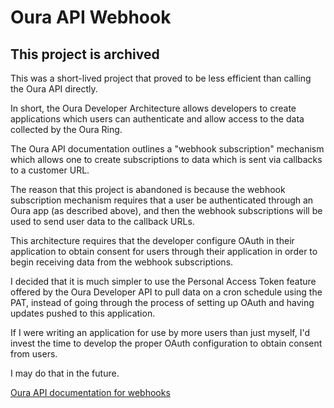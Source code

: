 # Oura API Webhook

## This project is archived

This was a short-lived project that proved to be less efficient than calling the Oura API directly.

In short, the Oura Developer Architecture allows developers to create applications which users can 
authenticate and allow access to the data collected by the Oura Ring.

The Oura API documentation outlines a "webhook subscription" mechanism which allows one to create
subscriptions to data which is sent via callbacks to a customer URL.

The reason that this project is abandoned is because the webhook subscription mechanism requires
that a user be authenticated through an Oura app (as described above), and then the webhook
subscriptions will be used to send user data to the callback URLs.

This architecture requires that the developer configure OAuth in their application to obtain consent
for users through their application in order to begin receiving data from the webhook subscriptions.

I decided that it is much simpler to use the Personal Access Token feature offered by the Oura Developer
API to pull data on a cron schedule using the PAT, instead of going through the process of setting up
OAuth and having updates pushed to this application.

If I were writing an application for use by more users than just myself, I'd invest the time to 
develop the proper OAuth configuration to obtain consent from users.

I may do that in the future.

[Oura API documentation for webhooks](https://cloud.ouraring.com/v2/docs#tag/Webhook-Subscription-Routes)
